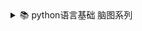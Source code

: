 <details>
<summary>📚  python语言基础 脑图系列</summary>
</br>
<details>
<summary>语言元素</summary>

![](/doc/Mind%20maps/images/python之语言元素.png)

</details>

<details>
<summary>分支结构</summary>

![](/doc/Mind%20maps/images/python之分支结构.png)

</details>

<details>
<summary>循环结构</summary>

![](/doc/Mind%20maps/images/python之循环结构.png)

</details>


<details>
<summary>...</summary>
</br>  
<details>
<summary>函数和模块</summary>

![](/doc/Mind%20maps/images/python之函数和模块.png)

</details>

<details>
<summary>常用数据结构</summary>

![](/doc/Mind%20maps/images/python之常用数据结构.png)

</details>

<details>
<summary>面向对象</summary>

![](/doc/Mind%20maps/images/python之面向对象.png)

</details>

<details>
<summary>面向对象进阶</summary>

![](/doc/Mind%20maps/images/python之面向对象进阶.png)

</details>

<details>
<summary>pycharm常用快捷键</summary>

![](/doc/Mind%20maps/images/pycharm常用快捷键.png)

</details>

<details>
<summary>函数进阶</summary>

![](/doc/Mind%20maps/images/python之函数进阶.png)

</details>

<details>
<summary>函数的高级应用</summary>

![](/doc/Mind%20maps/images/python之函数的高级应用.png)

</details>

<details>
<summary>标准库初探</summary>

![](/doc/Mind%20maps/images/python之标准库初探.png)

</details>

<details>
<summary>文件读写与异常处理</summary>

![](/doc/Mind%20maps/images/文件读写与异常处理.png)

</details>

<details>
<summary>序列化和反序列化</summary>

![](/doc/Mind%20maps/images/序列化和反序列化.png)

</details>

</details>

</details>




